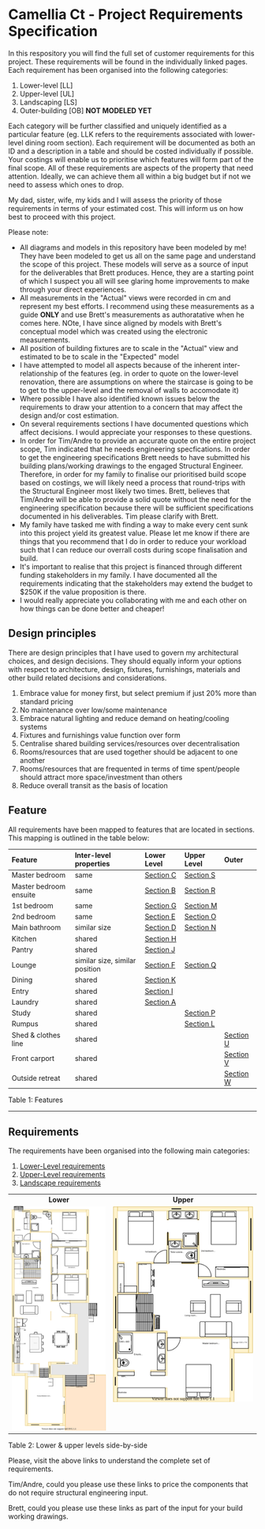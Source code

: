 # Camellia Ct - Project Requirements Specification

In this respository you will find the full set of customer requirements for this project. These requirements will be found in the individually linked pages. Each requirement has been organised into the following categories:
1. Lower-level [LL]
2. Upper-level [UL]
3. Landscaping [LS]
4. Outer-building [OB] **NOT MODELED YET**

Each category will be further classified and uniquely identified as a particular feature (eg. LLK refers to the requirements associated with lower-level dining room section). Each requirement will be documented as both an ID and a description in a table and should be costed individually if possible. Your costings will enable us to prioritise which features will form part of the final scope. All of these requirements are aspects of the property that need attention. Ideally, we can achieve them all within a big budget but if not we need to assess which ones to drop. 

My dad, sister, wife, my kids and I will assess the priority of those requirements in terms of your estimated cost. This will inform us on how best to proceed with this project.

Please note:
* All diagrams and models in this repository have been modeled by me! They have been modeled to get us all on the same page and understand the scope of this project. These models will serve as a source of input for the deliverables that Brett produces. Hence, they are a starting point of which I suspect you all will see glaring home improvements to make through your direct experiences.
* All measurements in the "Actual" views were recorded in cm and represent my best efforts. I recommend using these measurements as a guide **ONLY** and use Brett's measurements as authoratative when he comes here. NOte, I have since aligned by models with Brett's conceptual model which was created using the electronic measurements.
* All position of building fixtures are to scale in the "Actual" view and estimated to be to scale in the "Expected" model 
* I have attempted to model all aspects because of the inherent inter-relationship of the features (eg. in order to quote on the lower-level renovation, there are assumptions on where the staircase is going to be to get to the upper-level and the removal of walls to accomodate it)
* Where possible I have also identified known issues below the requirements to draw your attention to a concern that may affect the design and/or cost estimation.
* On several requirements sections I have documented questions which affect decisions. I would appreciate your responses to these questions.
* In order for Tim/Andre to provide an accurate quote on the entire project scope, Tim indicated that he needs engineering specfications. In order to get the engineering specifications Brett needs to have submitted his building plans/working drawings to the engaged Structural Engineer. Therefore, in order for my family to finalise our prioritised build scope based on costings, we will likely need a process that round-trips with the Structural Engineer most likely two times. Brett, believes that Tim/Andre will be able to provide a solid quote without the need for the engineering specification because there will be sufficient specifications documented in his deliverables. Tim please clarify with Brett.
* My family have tasked me with finding a way to make every cent sunk into this project yield its greatest value. Please let me know if there are things that you recommend that I do in order to reduce your workload such that I can reduce our overrall costs during scope finalisation and build.
* It's important to realise that this project is financed through different funding stakeholders in my family. I have documented all the requirements indicating that the stakeholders may extend the budget to $250K if the value proposition is there.
* I would really appreciate you collaborating with me and each other on how things can be done better and cheaper!


## Design principles

There are design principles that I have used to govern my architectural choices, and design decisions. They should equally inform your options with respect to architecture, design, fixtures, furnishings, materials and other build related decisions and considerations. 

1. Embrace value for money first, but select premium if just 20% more than standard pricing
2. No maintenance over low/some maintenance
3. Embrace natural lighting and reduce demand on heating/cooling systems
4. Fixtures and furnishings value function over form 
5. Centralise shared building services/resources over decentralisation
6. Rooms/resources that are used together should be adjacent to one another
7. Rooms/resources that are frequented in terms of time spent/people should attract more space/investment than others
8. Reduce overall transit as the basis of location


## Feature

All requirements have been mapped to features that are located in sections. This mapping is outlined in the table below:

|Feature|Inter-level properties|Lower Level|Upper Level|Outer|
|:---|:---|:---|:---|:---|
|Master bedroom|same|[Section C](./lower-level/section-C-requirements.md)|[Section S](./upper-level/section-S-requirements.md)||
|Master bedroom ensuite|same|[Section B](./lower-level/section-B-requirements.md)|[Section R](./upper-level/section-R-requirements.md)||
|1st bedroom|same|[Section G](./lower-level/section-G-requirements.md)|[Section M](./upper-level/section-M-requirements.md)||
|2nd bedroom|same|[Section E](./lower-level/section-E-requirements.md)|[Section O](./upper-level/section-O-requirements.md)||
|Main bathroom|similar size|[Section D](./lower-level/section-D-requirements.md)|[Section N](./upper-level/section-N-requirements.md)||
|Kitchen|shared|[Section H](./lower-level/section-H-requirements.md)|||
|Pantry|shared|[Section J](./lower-level/section-J-requirements.md)|||
|Lounge|similar size, similar position|[Section F](./lower-level/section-F-requirements.md)|[Section Q](./upper-level/section-Q-requirements.md)||
|Dining|shared|[Section K](./lower-level/section-K-requirements.md)|||
|Entry|shared|[Section I](./lower-level/section-I-requirements.md)|||
|Laundry|shared|[Section A](./lower-level/section-A-requirements.md)|||
|Study|shared||[Section P](./upper-level/section-P-requirements.md)||
|Rumpus|shared||[Section L](./lower-level/section-L-requirements.md)|||
|Shed & clothes line|shared|||[Section U](./landscape/section-U-requirements.md)|
|Front carport|shared|||[Section V](./landscape/section-V-requirements.md)|
|Outside retreat|shared|||[Section W](./landscape/section-W-requirements.md)|

Table 1: Features

---

## Requirements

The requirements have been organised into the following main categories:
1. [Lower-Level requirements](./lower-level/Lower-Level-requirements.md)
2. [Upper-Level requirements](./upper-level/Upper-Level-requirements.md)
3. [Landscape requirements](./landscape/Landscape-requirements.md)


<table>
  <tr>
    <td align="center"><b>Lower</b></td><td align="center"><b>Upper</b></td>
  </tr>
  <tr>
    <td valign="top"><img src="./lower-level/Lower-Level-TO-BE-floor-plan.svg"></td><td valign="top"><img src="./upper-level/Upper-Level-TO-BE-floor-plan.svg"></td>
  </tr>
</table>

Table 2: Lower & upper levels side-by-side 



Please, visit the above links to understand the complete set of requirements.

Tim/Andre, could you please use these links to price the components that do not require structural engineering input.

Brett, could you please use these links as part of the input for your build working drawings.
